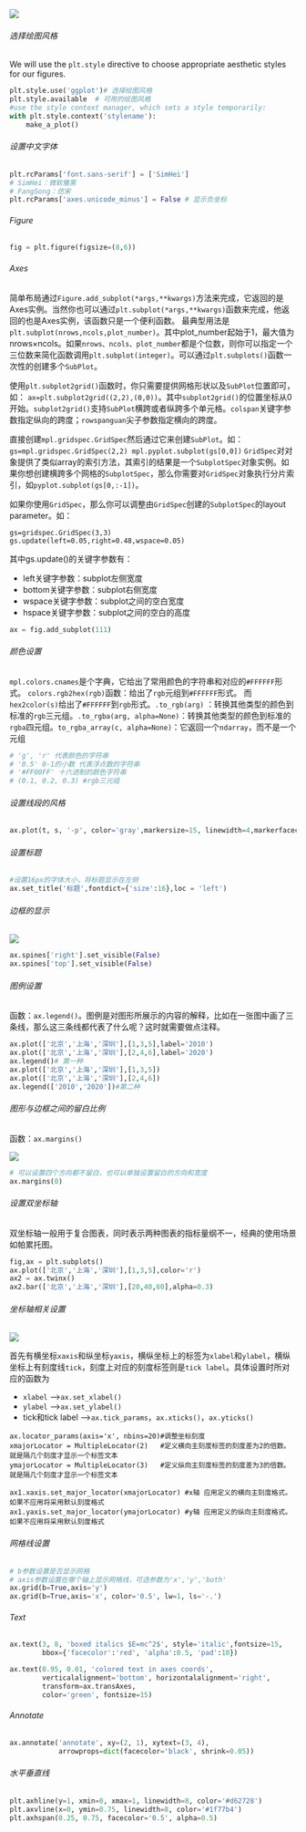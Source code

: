 ![](../picture/1/286.png)

###### 选择绘图风格

We will use the ``plt.style`` directive to choose appropriate aesthetic styles for our figures.

```python
plt.style.use('ggplot')# 选择绘图风格
plt.style.available  # 可用的绘图风格
#use the style context manager, which sets a style temporarily:
with plt.style.context('stylename'):
    make_a_plot()
```

###### 设置中文字体

```python
plt.rcParams['font.sans-serif'] = ['SimHei']
# SimHei：微软雅黑
# FangSong：仿宋
plt.rcParams['axes.unicode_minus'] = False # 显示负坐标
```

###### Figure

```python
fig = plt.figure(figsize=(8,6))
```

###### Axes

简单布局通过`Figure.add_subplot(*args,**kwargs)`方法来完成，它返回的是Axes实例。当然你也可以通过`plt.subplot(*args,**kwargs)`函数来完成，他返回的也是Axes实例，该函数只是一个便利函数。
最典型用法是`plt.subplot(nrows,ncols,plot_number)`。其中plot_number起始于1，最大值为nrows$\times$ncols。如果`nrows、ncols、plot_number`都是个位数，则你可以指定一个三位数来简化函数调用`plt.subplot(integer)`。可以通过`plt.subplots()`函数一次性的创建多个`SubPlot`。

使用`plt.subplot2grid()`函数时，你只需要提供网格形状以及`SubPlot`位置即可，如： `ax=plt.subplot2grid((2,2),(0,0))`。其中`subplot2grid()`的位置坐标从0开始。`subplot2grid()`支持`SubPlot`横跨或者纵跨多个单元格。`colspan`关键字参数指定纵向的跨度；`rowspanguan`尖子参数指定横向的跨度。

直接创建`mpl.gridspec.GridSpec`然后通过它来创建`SubPlot`。如：
 <code>gs=mpl.gridspec.GridSpec(2,2)
  mpl.pyplot.subplot(gs[0,0])</code>
`GridSpec`对对象提供了类似array的索引方法，其索引的结果是一个`SubplotSpec`对象实例。如果你想创建横跨多个网格的`SubplotSpec`，那么你需要对`GridSpec`对象执行分片索引，如`pyplot.subplot(gs[0,:-1])`。

如果你使用`GridSpec`，那么你可以调整由`GridSpec`创建的`SubplotSpec`的layout parameter。如：

```
gs=gridspec.GridSpec(3,3)
gs.update(left=0.05,right=0.48,wspace=0.05)
```

其中gs.update()的关键字参数有：

- left关键字参数：subplot左侧宽度
- bottom关键字参数：subplot右侧宽度
- wspace关键字参数：subplot之间的空白宽度
- hspace关键字参数：subplot之间的空白的高度

```python
ax = fig.add_subplot(111)
```

###### 颜色设置

`mpl.colors.cnames`是个字典，它给出了常用颜色的字符串和对应的`#FFFFFF`形式。
`colors.rgb2hex(rgb)`函数：给出了`rgb`元组到`#FFFFFF`形式。 而`hex2color(s)`给出了`#FFFFFF`到`rgb`形式。`.to_rgb(arg)` ：转换其他类型的颜色到标准的`rgb`三元组。`.to_rgba(arg, alpha=None)`：转换其他类型的颜色到标准的`rgba`四元组。`to_rgba_array(c, alpha=None)`：它返回一个`ndarray`，而不是一个元组

```python
# 'g', 'r' 代表颜色的字符串
# '0.5' 0-1的小数 代表浮点数的字符串
# '#FF00FF' 十六进制的颜色字符串
# (0.1, 0.2, 0.3) #rgb三元组
```

###### 设置线段的风格

```python
ax.plot(t, s, '-p', color='gray',markersize=15, linewidth=4,markerfacecolor='white', markeredgecolor='gray',markeredgewidth=2)
```

###### 设置标题

```python
#设置16px的字体大小，将标题显示在左侧
ax.set_title('标题',fontdict={'size':16},loc = 'left')
```

###### 边框的显示

![](../picture/1/289.png)

```python
ax.spines['right'].set_visible(False)
ax.spines['top'].set_visible(False)
```

###### 图例设置

函数：`ax.legend()`。图例是对图形所展示的内容的解释，比如在一张图中画了三条线，那么这三条线都代表了什么呢？这时就需要做点注释。

```python
ax.plot(['北京','上海','深圳'],[1,3,5],label='2010')
ax.plot(['北京','上海','深圳'],[2,4,6],label='2020')
ax.legend()# 第一种
ax.plot(['北京','上海','深圳'],[1,3,5])
ax.plot(['北京','上海','深圳'],[2,4,6])
ax.legend(['2010','2020'])#第二种
```

###### 图形与边框之间的留白比例

函数：`ax.margins()`

![](../picture/1/287.png)

```python
# 可以设置四个方向都不留白，也可以单独设置留白的方向和宽度
ax.margins(0)
```

###### 设置双坐标轴

双坐标轴一般用于复合图表，同时表示两种图表的指标量纲不一，经典的使用场景如帕累托图。

```python
fig,ax = plt.subplots()
ax.plot(['北京','上海','深圳'],[1,3,5],color='r')
ax2 = ax.twinx()
ax2.bar(['北京','上海','深圳'],[20,40,60],alpha=0.3)
```

###### 坐标轴相关设置

![](../picture/1/288.png)

首先有横坐标`xaxis`和纵坐标`yaxis`，横纵坐标上的标签为`xlabel`和`ylabel`，横纵坐标上有刻度线`tick`，刻度上对应的刻度标签则是`tick label`。具体设置时所对应的函数为

- `xlabel` -->`ax.set_xlabel()`
- `ylabel` -->`ax.set_ylabel()`
- tick和tick label -->`ax.tick_params`，`ax.xticks()`，`ax.yticks()`

```
ax.locator_params(axis='x', nbins=20)#调整坐标刻度
xmajorLocator = MultipleLocator(2)   #定义横向主刻度标签的刻度差为2的倍数。就是隔几个刻度才显示一个标签文本
ymajorLocator = MultipleLocator(3)   #定义纵向主刻度标签的刻度差为3的倍数。就是隔几个刻度才显示一个标签文本

ax1.xaxis.set_major_locator(xmajorLocator) #x轴 应用定义的横向主刻度格式。如果不应用将采用默认刻度格式
ax1.yaxis.set_major_locator(ymajorLocator) #y轴 应用定义的纵向主刻度格式。如果不应用将采用默认刻度格式
```



###### 网格线设置

```python
# b参数设置是否显示网格
# axis参数设置在哪个轴上显示网格线，可选参数为'x','y','both'
ax.grid(b=True,axis='y')
ax.grid(b=True,axis='x', color='0.5', lw=1, ls='-.')
```

###### Text

```python
ax.text(3, 8, 'boxed italics $E=mc^2$', style='italic',fontsize=15,
        bbox={'facecolor':'red', 'alpha':0.5, 'pad':10})

ax.text(0.95, 0.01, 'colored text in axes coords',
        verticalalignment='bottom', horizontalalignment='right',
        transform=ax.transAxes,
        color='green', fontsize=15)
```

###### Annotate

```python
ax.annotate('annotate', xy=(2, 1), xytext=(3, 4),
            arrowprops=dict(facecolor='black', shrink=0.05))
```

###### 水平垂直线

```python
plt.axhline(y=1, xmin=0, xmax=1, linewidth=8, color='#d62728')
plt.axvline(x=0, ymin=0.75, linewidth=8, color='#1f77b4')
plt.axhspan(0.25, 0.75, facecolor='0.5', alpha=0.5)
```

